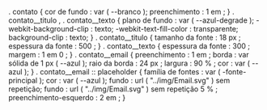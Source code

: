 . contato {
    cor de fundo :  var ( --branco );
    preenchimento :  1 em ;
}
. contato__titulo ,
. contato__texto {
    plano de fundo :  var ( --azul-degrade );
    -webkit-background-clip : texto;
    -webkit-text-fill-color : transparente;
    background-clip : texto;
}
. contato__titulo {
    tamanho da fonte :  18 px ;
    espessura da fonte :  500 ;
}
. contato__texto {
    espessura da fonte :  300 ;
    margem :  1 em  0 ;
}
. contato__email {
    preenchimento :  1 em ;
    borda :  var sólida de 1 px ( --azul );
    raio da borda :  24 px ;
    largura :  90 % ;
    cor :  var ( --azul );
}
. contato__email :: placeholder {
    família de fontes :  var ( -fonte-principal );
    cor :  var ( --azul );
    fundo :  url ( "../img/Email.svg" ) sem repetição;
    fundo :  url ( "../img/Email.svg" ) sem repetição 5 % ; 
    preenchimento-esquerdo :  2 em ;
}
